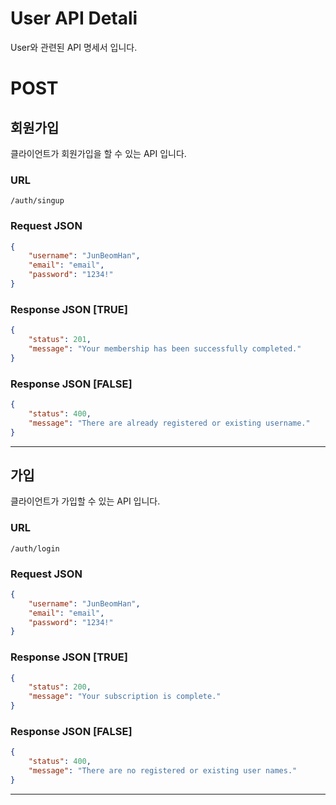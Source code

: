 #  User API Detali
User와 관련된 API 명세서 입니다.

# POST

## 회원가입
클라이언트가 회원가입을 할 수 있는 API 입니다.

### URL
```URL
/auth/singup
```

### Request JSON
```json
{
    "username": "JunBeomHan",
    "email": "email",
    "password": "1234!"
}
```

### Response JSON [TRUE]
```json
{
    "status": 201,
    "message": "Your membership has been successfully completed."
}
```

### Response JSON [FALSE]
```json
{
    "status": 400,
    "message": "There are already registered or existing username."
}
```

---

## 가입
클라이언트가 가입할 수 있는 API 입니다.

### URL
```url
/auth/login
```

### Request JSON
```json
{
    "username": "JunBeomHan",
    "email": "email",
    "password": "1234!"
}
```

### Response JSON [TRUE]
```json
{
    "status": 200,
    "message": "Your subscription is complete."
}
```

### Response JSON [FALSE]
```json
{
    "status": 400,
    "message": "There are no registered or existing user names."
}
```

---


